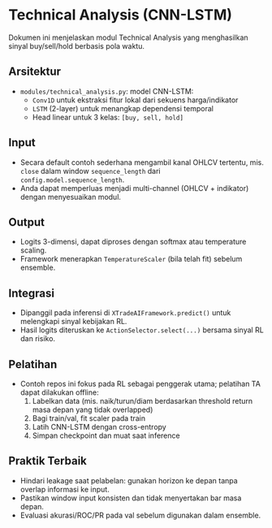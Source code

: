 # Technical Analysis (CNN-LSTM)

Dokumen ini menjelaskan modul Technical Analysis yang menghasilkan sinyal buy/sell/hold berbasis pola waktu.

## Arsitektur

- `modules/technical_analysis.py`: model CNN-LSTM:
  - `Conv1D` untuk ekstraksi fitur lokal dari sekuens harga/indikator
  - `LSTM` (2-layer) untuk menangkap dependensi temporal
  - Head linear untuk 3 kelas: `[buy, sell, hold]`

## Input

- Secara default contoh sederhana mengambil kanal OHLCV tertentu, mis. `close` dalam window `sequence_length` dari `config.model.sequence_length`.
- Anda dapat memperluas menjadi multi-channel (OHLCV + indikator) dengan menyesuaikan modul.

## Output

- Logits 3-dimensi, dapat diproses dengan softmax atau temperature scaling.
- Framework menerapkan `TemperatureScaler` (bila telah fit) sebelum ensemble.

## Integrasi

- Dipanggil pada inferensi di `XTradeAIFramework.predict()` untuk melengkapi sinyal kebijakan RL.
- Hasil logits diteruskan ke `ActionSelector.select(...)` bersama sinyal RL dan risiko.

## Pelatihan

- Contoh repos ini fokus pada RL sebagai penggerak utama; pelatihan TA dapat dilakukan offline:
  1) Labelkan data (mis. naik/turun/diam berdasarkan threshold return masa depan yang tidak overlapped)
  2) Bagi train/val, fit scaler pada train
  3) Latih CNN-LSTM dengan cross-entropy
  4) Simpan checkpoint dan muat saat inference

## Praktik Terbaik

- Hindari leakage saat pelabelan: gunakan horizon ke depan tanpa overlap informasi ke input.
- Pastikan window input konsisten dan tidak menyertakan bar masa depan.
- Evaluasi akurasi/ROC/PR pada val sebelum digunakan dalam ensemble.
